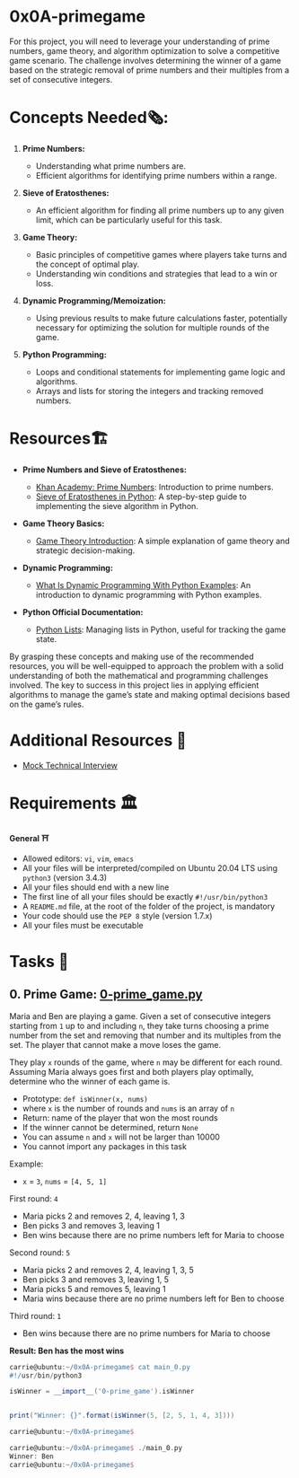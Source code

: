 # 0x0A-primegame
For this project, you will need to leverage your understanding of prime numbers, game theory, and algorithm optimization to solve a competitive game scenario. The challenge involves determining the winner of a game based on the strategic removal of prime numbers and their multiples from a set of consecutive integers.

# Concepts Needed🗞️:
1. **Prime Numbers:**

    * Understanding what prime numbers are.
    * Efficient algorithms for identifying prime numbers within a range.

2. **Sieve of Eratosthenes:**

    * An efficient algorithm for finding all prime numbers up to any given limit, which can be particularly useful for this task.

3. **Game Theory:**

    * Basic principles of competitive games where players take turns and the concept of optimal play.
    * Understanding win conditions and strategies that lead to a win or loss.

4. **Dynamic Programming/Memoization:**

    * Using previous results to make future calculations faster, potentially necessary for optimizing the solution for multiple rounds of the game.

5. **Python Programming:**

    * Loops and conditional statements for implementing game logic and algorithms.
    * Arrays and lists for storing the integers and tracking removed numbers.

# Resources🏗️
* **Prime Numbers and Sieve of Eratosthenes:**

     * [Khan Academy: Prime Numbers](https://www.khanacademy.org/math/cc-fourth-grade-math/imp-factors-multiples-and-patterns/imp-prime-and-composite-numbers/v/prime-numbers): Introduction to prime numbers.
     * [Sieve of Eratosthenes in Python](https://www.geeksforgeeks.org/sieve-of-eratosthenes/): A step-by-step guide to implementing the sieve algorithm in Python.

* **Game Theory Basics:**

     * [Game Theory Introduction](https://www.investopedia.com/terms/g/gametheory.asp): A simple explanation of game theory and strategic decision-making.

* **Dynamic Programming:**

     * [What Is Dynamic Programming With Python Examples](https://skerritt.blog/dynamic-programming/): An introduction to dynamic programming with Python examples.

* **Python Official Documentation:**

     * [Python Lists](https://docs.python.org/3/tutorial/introduction.html#lists): Managing lists in Python, useful for tracking the game state.

By grasping these concepts and making use of the recommended resources, you will be well-equipped to approach the problem with a solid understanding of both the mathematical and programming challenges involved. The key to success in this project lies in applying efficient algorithms to manage the game’s state and making optimal decisions based on the game’s rules.

# Additional Resources 🏣
* [Mock Technical Interview](https://www.youtube.com/watch?v=Jw2pniZCLi8)

# Requirements 🏛️
<b>General ⛩️</b>

* Allowed editors: `vi`, `vim`, `emacs`
* All your files will be interpreted/compiled on Ubuntu 20.04 LTS using `python3` (version 3.4.3)
* All your files should end with a new line
* The first line of all your files should be exactly `#!/usr/bin/python3`
* A `README.md` file, at the root of the folder of the project, is mandatory
* Your code should use the `PEP 8` style (version 1.7.x)
* All your files must be executable

# Tasks 📃
## 0. Prime Game: [0-prime_game.py](0-prime_game.py)
Maria and Ben are playing a game. Given a set of consecutive integers starting from `1` up to and including `n`, they take turns choosing a prime number from the set and removing that number and its multiples from the set. The player that cannot make a move loses the game.

They play `x` rounds of the game, where `n` may be different for each round. Assuming Maria always goes first and both players play optimally, determine who the winner of each game is.

* Prototype: `def isWinner(x, nums)`
* where `x` is the number of rounds and `nums` is an array of `n`
* Return: name of the player that won the most rounds
* If the winner cannot be determined, return `None`
* You can assume `n` and `x` will not be larger than 10000
* You cannot import any packages in this task

Example:

* `x` = `3`, `nums` = `[4, 5, 1]`

First round: `4`

* Maria picks 2 and removes 2, 4, leaving 1, 3
* Ben picks 3 and removes 3, leaving 1
* Ben wins because there are no prime numbers left for Maria to choose

Second round: `5`

* Maria picks 2 and removes 2, 4, leaving 1, 3, 5
* Ben picks 3 and removes 3, leaving 1, 5
* Maria picks 5 and removes 5, leaving 1
* Maria wins because there are no prime numbers left for Ben to choose

Third round: `1`

* Ben wins because there are no prime numbers for Maria to choose

**Result: Ben has the most wins**

```groovy
carrie@ubuntu:~/0x0A-primegame$ cat main_0.py
#!/usr/bin/python3

isWinner = __import__('0-prime_game').isWinner


print("Winner: {}".format(isWinner(5, [2, 5, 1, 4, 3])))

carrie@ubuntu:~/0x0A-primegame$
```
```groovy
carrie@ubuntu:~/0x0A-primegame$ ./main_0.py
Winner: Ben
carrie@ubuntu:~/0x0A-primegame$
```
